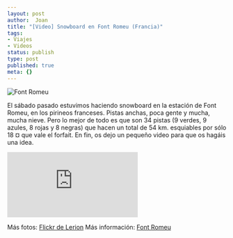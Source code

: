```yaml
---
layout: post
author:  Joan
title: "[Video] Snowboard en Font Romeu (Francia)"
tags:
- Viajes
- Videos
status: publish
type: post
published: true
meta: {}
---
```

<img src="http://farm1.static.flickr.com/178/433948546_8002d7db71.jpg" alt="Font Romeu" class="center noborder" />

El sábado pasado estuvimos haciendo snowboard en la estación de Font Romeu, en los pirineos franceses. Pistas anchas, poca gente y mucha, mucha nieve. Pero lo mejor de todo es que son 34 pistas (9 verdes, 9 azules, 8 rojas y 8 negras) que hacen un total de 54 km. esquiables por sólo 18 ¤ que vale el forfait. En fin, os dejo un pequeño video para que os hagáis una idea.

<iframe src="http://player.vimeo.com/video/209543?title=0&amp;byline=0&amp;color=679AF1&amp;portrait=0" frameborder="0"></iframe>

Más fotos: <a href="http://www.flickr.com/photos/lerion/">Flickr de Lerion</a>
Más información: <a href="http://www.lespyrenees.net/fr/station,16,Font-Romeu-Pyrenees-2000.html">Font Romeu</a>
